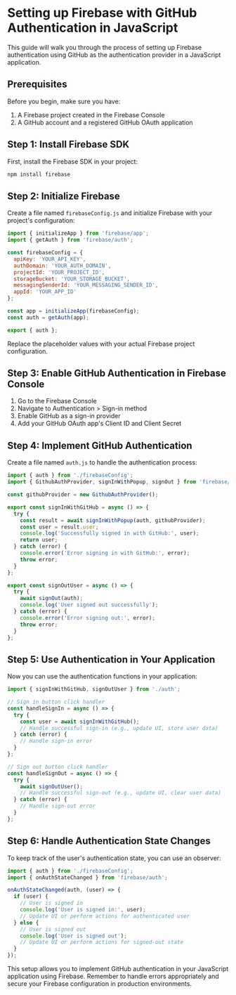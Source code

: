 # Setting up Firebase with GitHub Authentication in JavaScript

This guide will walk you through the process of setting up Firebase authentication using GitHub as the authentication provider in a JavaScript application.

## Prerequisites

Before you begin, make sure you have:

1. A Firebase project created in the Firebase Console
2. A GitHub account and a registered GitHub OAuth application

## Step 1: Install Firebase SDK

First, install the Firebase SDK in your project:

```bash
npm install firebase
```

## Step 2: Initialize Firebase

Create a file named `firebaseConfig.js` and initialize Firebase with your project's configuration:

```javascript
import { initializeApp } from 'firebase/app';
import { getAuth } from 'firebase/auth';

const firebaseConfig = {
  apiKey: 'YOUR_API_KEY',
  authDomain: 'YOUR_AUTH_DOMAIN',
  projectId: 'YOUR_PROJECT_ID',
  storageBucket: 'YOUR_STORAGE_BUCKET',
  messagingSenderId: 'YOUR_MESSAGING_SENDER_ID',
  appId: 'YOUR_APP_ID'
};

const app = initializeApp(firebaseConfig);
const auth = getAuth(app);

export { auth };
```

Replace the placeholder values with your actual Firebase project configuration.

## Step 3: Enable GitHub Authentication in Firebase Console

1. Go to the Firebase Console
2. Navigate to Authentication > Sign-in method
3. Enable GitHub as a sign-in provider
4. Add your GitHub OAuth app's Client ID and Client Secret

## Step 4: Implement GitHub Authentication

Create a file named `auth.js` to handle the authentication process:

```javascript
import { auth } from './firebaseConfig';
import { GithubAuthProvider, signInWithPopup, signOut } from 'firebase/auth';

const githubProvider = new GithubAuthProvider();

export const signInWithGitHub = async () => {
  try {
    const result = await signInWithPopup(auth, githubProvider);
    const user = result.user;
    console.log('Successfully signed in with GitHub:', user);
    return user;
  } catch (error) {
    console.error('Error signing in with GitHub:', error);
    throw error;
  }
};

export const signOutUser = async () => {
  try {
    await signOut(auth);
    console.log('User signed out successfully');
  } catch (error) {
    console.error('Error signing out:', error);
    throw error;
  }
};
```

## Step 5: Use Authentication in Your Application

Now you can use the authentication functions in your application:

```javascript
import { signInWithGitHub, signOutUser } from './auth';

// Sign in button click handler
const handleSignIn = async () => {
  try {
    const user = await signInWithGitHub();
    // Handle successful sign-in (e.g., update UI, store user data)
  } catch (error) {
    // Handle sign-in error
  }
};

// Sign out button click handler
const handleSignOut = async () => {
  try {
    await signOutUser();
    // Handle successful sign-out (e.g., update UI, clear user data)
  } catch (error) {
    // Handle sign-out error
  }
};
```

## Step 6: Handle Authentication State Changes

To keep track of the user's authentication state, you can use an observer:

```javascript
import { auth } from './firebaseConfig';
import { onAuthStateChanged } from 'firebase/auth';

onAuthStateChanged(auth, (user) => {
  if (user) {
    // User is signed in
    console.log('User is signed in:', user);
    // Update UI or perform actions for authenticated user
  } else {
    // User is signed out
    console.log('User is signed out');
    // Update UI or perform actions for signed-out state
  }
});
```

This setup allows you to implement GitHub authentication in your JavaScript application using Firebase. Remember to handle errors appropriately and secure your Firebase configuration in production environments.
